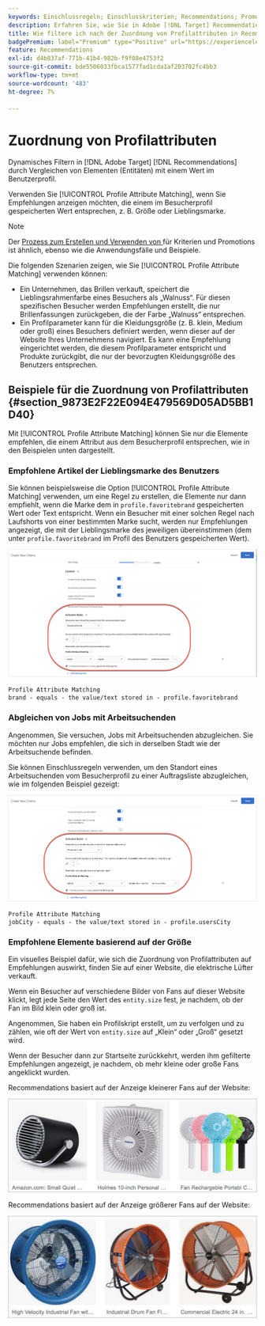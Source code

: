 ```yaml
---
keywords: Einschlussregeln; Einschlusskriterien; Recommendations; Promotion; Promotions; dynamische Filterung; dynamisch; Profilattributübereinstimmung
description: Erfahren Sie, wie Sie in Adobe [!DNL Target] Recommendations dynamisch filtern können, indem Sie Elemente (Entitäten) mit einem Wert im Benutzerprofil vergleichen.
title: Wie filtere ich nach der Zuordnung von Profilattributen in Recommendations-Aktivitäten?
badgePremium: label="Premium" type="Positive" url="https://experienceleague.adobe.com/docs/target/using/introduction/intro.html?lang=en#premium newtab=true" tooltip="Hier finden Sie Informationen zum Lieferumfang von Target Premium."
feature: Recommendations
exl-id: d4b837af-771b-41b4-982b-f9f08e4753f2
source-git-commit: bde5506033fbca1577fad1cda1af203702fc4bb3
workflow-type: tm+mt
source-wordcount: '483'
ht-degree: 7%

---
```


# Zuordnung von Profilattributen

Dynamisches Filtern in [!DNL Adobe Target] [!DNL Recommendations] durch Vergleichen von Elementen (Entitäten) mit einem Wert im Benutzerprofil.

Verwenden Sie [!UICONTROL Profile Attribute Matching], wenn Sie Empfehlungen anzeigen möchten, die einem im Besucherprofil gespeicherten Wert entsprechen, z. B. Größe oder Lieblingsmarke.

>[!NOTE]
>
>Der [Prozess zum Erstellen und Verwenden von ](/help/main/c-recommendations/c-algorithms/use-dynamic-and-static-inclusion-rules.md) für Kriterien und Promotions ist ähnlich, ebenso wie die Anwendungsfälle und Beispiele.

Die folgenden Szenarien zeigen, wie Sie [!UICONTROL Profile Attribute Matching] verwenden können:

* Ein Unternehmen, das Brillen verkauft, speichert die Lieblingsrahmenfarbe eines Besuchers als „Walnuss“. Für diesen spezifischen Besucher werden Empfehlungen erstellt, die nur Brillenfassungen zurückgeben, die der Farbe „Walnuss“ entsprechen.
* Ein Profilparameter kann für die Kleidungsgröße (z. B. klein, Medium oder groß) eines Besuchers definiert werden, wenn dieser auf der Website Ihres Unternehmens navigiert. Es kann eine Empfehlung eingerichtet werden, die diesem Profilparameter entspricht und Produkte zurückgibt, die nur der bevorzugten Kleidungsgröße des Benutzers entsprechen.

## Beispiele für die Zuordnung von Profilattributen {#section_9873E2F22E094E479569D05AD5BB1D40}

Mit [!UICONTROL Profile Attribute Matching] können Sie nur die Elemente empfehlen, die einem Attribut aus dem Besucherprofil entsprechen, wie in den Beispielen unten dargestellt.

### Empfohlene Artikel der Lieblingsmarke des Benutzers

Sie können beispielsweise die Option [!UICONTROL Profile Attribute Matching] verwenden, um eine Regel zu erstellen, die Elemente nur dann empfiehlt, wenn die Marke dem in `profile.favoritebrand` gespeicherten Wert oder Text entspricht. Wenn ein Besucher mit einer solchen Regel nach Laufshorts von einer bestimmten Marke sucht, werden nur Empfehlungen angezeigt, die mit der Lieblingsmarke des jeweiligen übereinstimmen (dem unter `profile.favoritebrand` im Profil des Benutzers gespeicherten Wert).

![Lieblingsmarke](/help/main/c-recommendations/c-algorithms/assets/favorite-brand.png)

```
Profile Attribute Matching
brand - equals - the value/text stored in - profile.favoritebrand
```

### Abgleichen von Jobs mit Arbeitsuchenden

Angenommen, Sie versuchen, Jobs mit Arbeitsuchenden abzugleichen. Sie möchten nur Jobs empfehlen, die sich in derselben Stadt wie der Arbeitsuchende befinden.

Sie können Einschlussregeln verwenden, um den Standort eines Arbeitsuchenden vom Besucherprofil zu einer Auftragsliste abzugleichen, wie im folgenden Beispiel gezeigt:

![Stadt des Benutzers](/help/main/c-recommendations/c-algorithms/assets/city.png)

```
Profile Attribute Matching
jobCity - equals - the value/text stored in - profile.usersCity
```

### Empfohlene Elemente basierend auf der Größe

Ein visuelles Beispiel dafür, wie sich die Zuordnung von Profilattributen auf Empfehlungen auswirkt, finden Sie auf einer Website, die elektrische Lüfter verkauft.

Wenn ein Besucher auf verschiedene Bilder von Fans auf dieser Website klickt, legt jede Seite den Wert des `entity.size` fest, je nachdem, ob der Fan im Bild klein oder groß ist.

Angenommen, Sie haben ein Profilskript erstellt, um zu verfolgen und zu zählen, wie oft der Wert von `entity.size` auf „Klein“ oder „Groß“ gesetzt wird.

Wenn der Besucher dann zur Startseite zurückkehrt, werden ihm gefilterte Empfehlungen angezeigt, je nachdem, ob mehr kleine oder große Fans angeklickt wurden.

Recommendations basiert auf der Anzeige kleinerer Fans auf der Website:

![Empfehlungen für kleine Fans](/help/main/c-recommendations/c-algorithms/assets/small-fans.png)

Recommendations basiert auf der Anzeige größerer Fans auf der Website:

![Empfehlungen für große Fans](/help/main/c-recommendations/c-algorithms/assets/large-fans.png)
